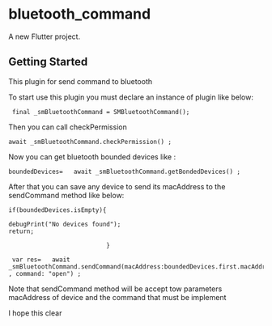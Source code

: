 # bluetooth_command

A new Flutter project.

## Getting Started
This plugin for send command to bluetooth

To start use this plugin you must declare an instance of plugin like below:
        
     final _smBluetoothCommand = SMBluetoothCommand();

Then you can call checkPermission 

    await _smBluetoothCommand.checkPermission() ;

Now you can get bluetooth bounded devices like :

    boundedDevices=   await _smBluetoothCommand.getBondedDevices() ;

After that you can save any device to send its macAddress to the sendCommand method like below:


    if(boundedDevices.isEmpty){

    debugPrint("No devices found");
    return;

                               }

     var res=   await _smBluetoothCommand.sendCommand(macAddress:boundedDevices.first.macAddress , command: "open") ;



Note that sendCommand method will be accept tow parameters macAddress of device and the command that must be implement


I hope this clear 
